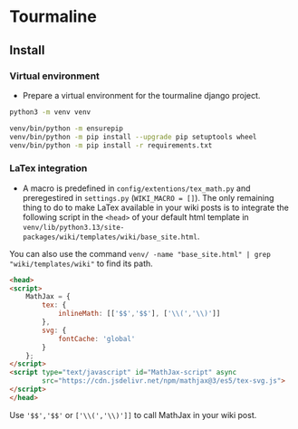 # Tourmaline

## Install

### Virtual environment
- Prepare a virtual environment for the tourmaline django project.
```bash
python3 -m venv venv
```
```bash
venv/bin/python -m ensurepip
venv/bin/python -m pip install --upgrade pip setuptools wheel
venv/bin/python -m pip install -r requirements.txt
```

### LaTex integration
- A macro is predefined in `config/extentions/tex_math.py` and preregestired in `settings.py` (`WIKI_MACRO = []`). 
The only remaining thing to do to make LaTex available in your wiki posts is to integrate the following script in the `<head>` 
of your default html template in `venv/lib/python3.13/site-packages/wiki/templates/wiki/base_site.html`. 

You can also use the command `venv/ -name "base_site.html" | grep "wiki/templates/wiki"` to find its path. 

```html
<head>
<script>
    MathJax = {
        tex: {
            inlineMath: [['$$','$$'], ['\\(','\\)']]
        },
        svg: {
            fontCache: 'global'
        }
    };
</script>
<script type="text/javascript" id="MathJax-script" async
        src="https://cdn.jsdelivr.net/npm/mathjax@3/es5/tex-svg.js">
</script>
</head>
```

Use `'$$','$$'` or `['\\(','\\)']]` to call MathJax in your wiki post.

